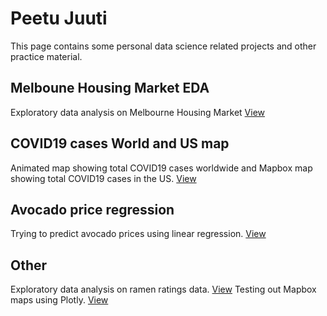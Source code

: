 # Peetu Juuti

This page contains some personal data science related projects and other practice material.

## Melboune Housing Market EDA

Exploratory data analysis on Melbourne Housing Market
[View](https://github.com/peetujuuti/ds/blob/master/Melboune%20Housing%20Market%20EDA.ipynb)

## COVID19 cases World and US map

Animated map showing total COVID19 cases worldwide and Mapbox map showing total COVID19 cases in the US.
[View](https://github.com/peetujuuti/ds/tree/master/covid-19_cases_world_map_animated)

## Avocado price regression

Trying to predict avocado prices using linear regression.
[View](https://github.com/peetujuuti/ds/blob/master/avocado%20prices%20regression.ipynb)

## Other

Exploratory data analysis on ramen ratings data.
[View](https://github.com/peetujuuti/ds/blob/master/ramen%20ratings.ipynb)
Testing out Mapbox maps using Plotly.
[View](https://github.com/peetujuuti/ds/blob/master/mapbox%20maps%20with%20plotly%20test.ipynb)
